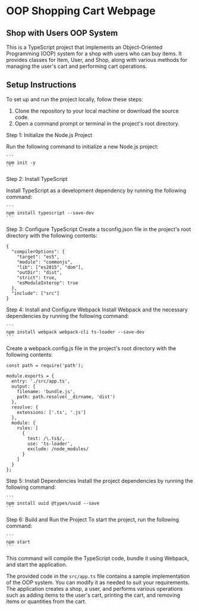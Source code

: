 # OOP Shopping Cart Webpage

## Shop with Users OOP System

This is a TypeScript project that implements an Object-Oriented Programming (OOP) system for a shop with users who can buy items. It provides classes for Item, User, and Shop, along with various methods for managing the user's cart and performing cart operations.

## Setup Instructions

To set up and run the project locally, follow these steps:

1. Clone the repository to your local machine or download the source code.
2. Open a command prompt or terminal in the project's root directory.

Step 1: Initialize the Node.js Project

Run the following command to initialize a new Node.js project:

    ```
    npm init -y
    ```

Step 2: Install TypeScript

Install TypeScript as a development dependency by running the following command:

    ```
    npm install typescript --save-dev
    ```

Step 3: Configure TypeScript
Create a tsconfig.json file in the project's root directory with the following contents:

```
{
  "compilerOptions": {
    "target": "es5",
    "module": "commonjs",
    "lib": ["es2015", "dom"],
    "outDir": "dist",
    "strict": true,
    "esModuleInterop": true
  },
  "include": ["src"]
}
```

Step 4: Install and Configure Webpack
Install Webpack and the necessary dependencies by running the following command:

    ```
    npm install webpack webpack-cli ts-loader --save-dev
    ```

Create a webpack.config.js file in the project's root directory with the following contents:

```
const path = require('path');

module.exports = {
  entry: './src/app.ts',
  output: {
    filename: 'bundle.js',
    path: path.resolve(__dirname, 'dist')
  },
  resolve: {
    extensions: ['.ts', '.js']
  },
  module: {
    rules: [
      {
        test: /\.ts$/,
        use: 'ts-loader',
        exclude: /node_modules/
      }
    ]
  }
};
```

Step 5: Install Dependencies
Install the project dependencies by running the following command:

    ```
    npm install uuid @types/uuid --save
    ```

Step 6: Build and Run the Project
To start the project, run the following command:

    ```
    npm start
    ```
 
This command will compile the TypeScript code, bundle it using Webpack, and start the application.

The provided code in the `src/app.ts` file contains a sample implementation of the OOP system. You can modify it as needed to suit your requirements. The application creates a shop, a user, and performs various operations such as adding items to the user's cart, printing the cart, and removing items or quantities from the cart.


